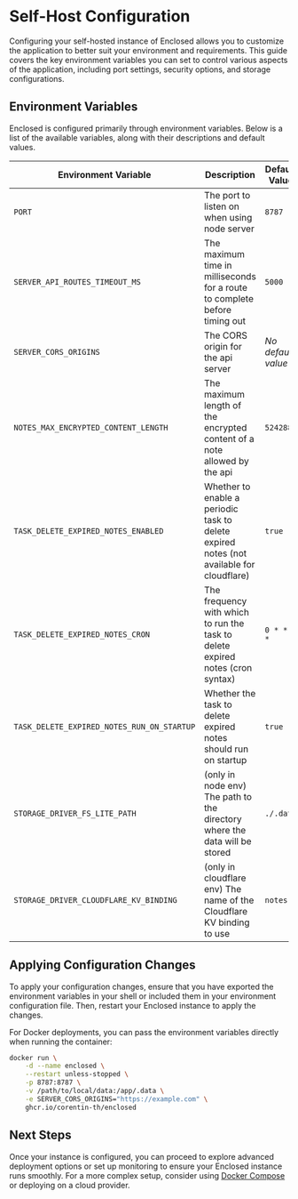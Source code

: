 # Self-Host Configuration

Configuring your self-hosted instance of Enclosed allows you to customize the application to better suit your environment and requirements. This guide covers the key environment variables you can set to control various aspects of the application, including port settings, security options, and storage configurations.

## Environment Variables

Enclosed is configured primarily through environment variables. Below is a list of the available variables, along with their descriptions and default values.

| Environment Variable | Description | Default Value |
| -------------------- | ----------- | ------------- |
| `PORT` | The port to listen on when using node server | `8787` |
| `SERVER_API_ROUTES_TIMEOUT_MS` | The maximum time in milliseconds for a route to complete before timing out | `5000` |
| `SERVER_CORS_ORIGINS` | The CORS origin for the api server | _No default value_ |
| `NOTES_MAX_ENCRYPTED_CONTENT_LENGTH` | The maximum length of the encrypted content of a note allowed by the api | `5242880` |
| `TASK_DELETE_EXPIRED_NOTES_ENABLED` | Whether to enable a periodic task to delete expired notes (not available for cloudflare) | `true` |
| `TASK_DELETE_EXPIRED_NOTES_CRON` | The frequency with which to run the task to delete expired notes (cron syntax) | `0 * * * *` |
| `TASK_DELETE_EXPIRED_NOTES_RUN_ON_STARTUP` | Whether the task to delete expired notes should run on startup | `true` |
| `STORAGE_DRIVER_FS_LITE_PATH` | (only in node env) The path to the directory where the data will be stored | `./.data` |
| `STORAGE_DRIVER_CLOUDFLARE_KV_BINDING` | (only in cloudflare env) The name of the Cloudflare KV binding to use | `notes` |

## Applying Configuration Changes

To apply your configuration changes, ensure that you have exported the environment variables in your shell or included them in your environment configuration file. Then, restart your Enclosed instance to apply the changes.

For Docker deployments, you can pass the environment variables directly when running the container:

```bash
docker run \
    -d --name enclosed \
    --restart unless-stopped \
    -p 8787:8787 \
    -v /path/to/local/data:/app/.data \
    -e SERVER_CORS_ORIGINS="https://example.com" \
    ghcr.io/corentin-th/enclosed
```

## Next Steps

Once your instance is configured, you can proceed to explore advanced deployment options or set up monitoring to ensure your Enclosed instance runs smoothly. For a more complex setup, consider using [Docker Compose](./docker-compose) or deploying on a cloud provider.
